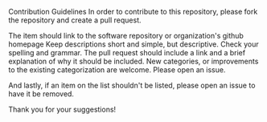 Contribution Guidelines
In order to contribute to this repository, please fork the repository and create a pull request.

The item should link to the software repository or organization's github homepage
Keep descriptions short and simple, but descriptive.
Check your spelling and grammar.
The pull request should include a link and a brief explanation of why it should be included.
New categories, or improvements to the existing categorization are welcome. Please open an issue.

And lastly, if an item on the list shouldn't be listed, please open an issue to have it be removed.

Thank you for your suggestions!
